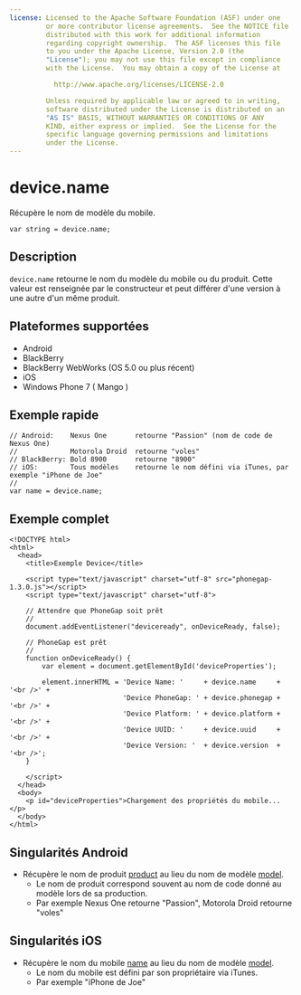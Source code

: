 ```yaml
---
license: Licensed to the Apache Software Foundation (ASF) under one
         or more contributor license agreements.  See the NOTICE file
         distributed with this work for additional information
         regarding copyright ownership.  The ASF licenses this file
         to you under the Apache License, Version 2.0 (the
         "License"); you may not use this file except in compliance
         with the License.  You may obtain a copy of the License at

           http://www.apache.org/licenses/LICENSE-2.0

         Unless required by applicable law or agreed to in writing,
         software distributed under the License is distributed on an
         "AS IS" BASIS, WITHOUT WARRANTIES OR CONDITIONS OF ANY
         KIND, either express or implied.  See the License for the
         specific language governing permissions and limitations
         under the License.
---
```


device.name
===========

Récupère le nom de modèle du mobile.

    var string = device.name;
    
Description
-----------

`device.name` retourne le nom du modèle du mobile ou du produit. Cette valeur est renseignée par le constructeur et peut différer d'une version à une autre d'un même produit.

Plateformes supportées
----------------------

- Android
- BlackBerry
- BlackBerry WebWorks (OS 5.0 ou plus récent)
- iOS
- Windows Phone 7 ( Mango )

Exemple rapide
--------------

    // Android:    Nexus One       retourne "Passion" (nom de code de Nexus One)
    //             Motorola Droid  retourne "voles"
    // BlackBerry: Bold 8900       retourne "8900"
    // iOS:        Tous modèles    retourne le nom défini via iTunes, par exemple "iPhone de Joe"
    //
    var name = device.name;

Exemple complet
---------------

    <!DOCTYPE html>
    <html>
      <head>
        <title>Exemple Device</title>

        <script type="text/javascript" charset="utf-8" src="phonegap-1.3.0.js"></script>
        <script type="text/javascript" charset="utf-8">

        // Attendre que PhoneGap soit prêt
        //
        document.addEventListener("deviceready", onDeviceReady, false);

        // PhoneGap est prêt
        //
        function onDeviceReady() {
            var element = document.getElementById('deviceProperties');
    
            element.innerHTML = 'Device Name: '     + device.name     + '<br />' + 
                                'Device PhoneGap: ' + device.phonegap + '<br />' + 
                                'Device Platform: ' + device.platform + '<br />' + 
                                'Device UUID: '     + device.uuid     + '<br />' + 
                                'Device Version: '  + device.version  + '<br />';
        }

        </script>
      </head>
      <body>
        <p id="deviceProperties">Chargement des propriétés du mobile...</p>
      </body>
    </html>


Singularités Android
--------------------

- Récupère le nom de produit [product](http://developer.android.com/reference/android/os/Build.html#PRODUCT) au lieu du nom de modèle [model](http://developer.android.com/reference/android/os/Build.html#MODEL).
    - Le nom de produit correspond souvent au nom de code donné au modèle lors de sa production.
    - Par exemple Nexus One retourne "Passion", Motorola Droid retourne "voles"

Singularités iOS
----------------

- Récupère le nom du mobile [name](http://developer.apple.com/library/ios/#documentation/uikit/reference/UIDevice_Class/Reference/UIDevice.html#//apple_ref/doc/uid/TP40006902-CH3-SW13) au lieu du nom de modèle [model](http://developer.apple.com/library/ios/#documentation/uikit/reference/UIDevice_Class/Reference/UIDevice.html#//apple_ref/doc/uid/TP40006902-CH3-SW1).
    - Le nom du mobile est défini par son propriétaire via iTunes.
    - Par exemple "iPhone de Joe"